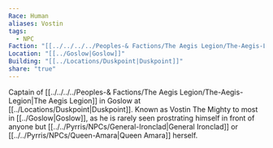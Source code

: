 ```yaml
---
Race: Human
aliases: Vostin
tags:
  - NPC
Faction: "[[../../../../Peoples-& Factions/The Aegis Legion/The-Aegis-Legion|The Aegis Legion]]"
Location: "[[../Goslow|Goslow]]"
Building: "[[../Locations/Duskpoint|Duskpoint]]"
share: "true"
---
```


Captain of [[../../../../Peoples-& Factions/The Aegis Legion/The-Aegis-Legion|The Aegis Legion]] in Goslow at [[../Locations/Duskpoint|Duskpoint]]. Known as Vostin The Mighty to most in [[../Goslow|Goslow]], as he is rarely seen prostrating himself in front of anyone but [[../../Pyrris/NPCs/General-Ironclad|General Ironclad]] or [[../../Pyrris/NPCs/Queen-Amara|Queen Amara]] herself.